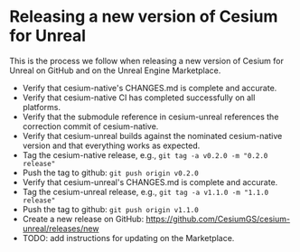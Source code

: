 # Releasing a new version of Cesium for Unreal

This is the process we follow when releasing a new version of Cesium for Unreal on GitHub and on the Unreal Engine Marketplace.

* Verify that cesium-native's CHANGES.md is complete and accurate.
* Verify that cesium-native CI has completed successfully on all platforms.
* Verify that the submodule reference in cesium-unreal references the correction commit of cesium-native.
* Verify that cesium-unreal builds against the nominated cesium-native version and that everything works as expected.
* Tag the cesium-native release, e.g., `git tag -a v0.2.0 -m "0.2.0 release"`
* Push the tag to github: `git push origin v0.2.0`
* Verify that cesium-unreal's CHANGES.md is complete and accurate.
* Tag the cesium-unreal release, e.g., `git tag -a v1.1.0 -m "1.1.0 release"`
* Push the tag to github: `git push origin v1.1.0`
* Create a new release on GitHub: https://github.com/CesiumGS/cesium-unreal/releases/new
* TODO: add instructions for updating on the Marketplace.
